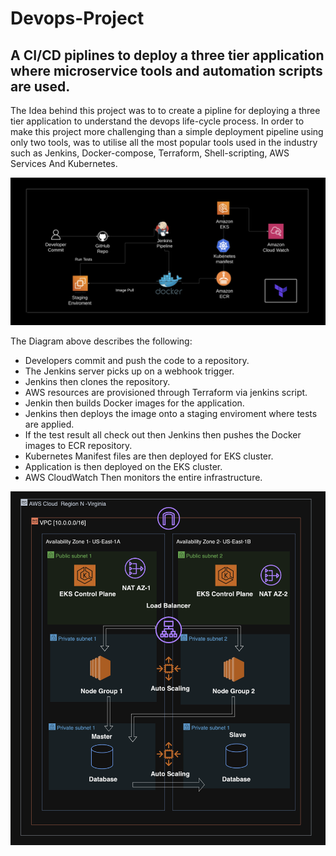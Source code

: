 # Devops-Project

## A CI/CD piplines to deploy a three tier application where microservice tools and automation scripts are used. 

The Idea behind this project was to to create a pipline for deploying a three tier application to understand the devops life-cycle process. In order to make this project more challenging than a simple deployment pipeline using only two tools, was to utilise all the most popular tools used in the industry such as Jenkins, Docker-compose, Terraform, Shell-scripting, AWS Services And Kubernetes.


  
  ![](Jenkins/Diagram-1.png)


The Diagram above describes the following:

* Developers commit and push the code to a repository.
* The Jenkins server picks up on a webhook trigger.
* Jenkins then clones the repository.
* AWS resources are provisioned through Terraform via jenkins script.
* Jenkin then builds Docker images for the application.
* Jenkins then deploys the image onto a staging enviroment where tests are applied.
* If the test result all check out then Jenkins then pushes the Docker images to ECR repository.
* Kubernetes Manifest files are then deployed for EKS cluster.
* Application is then deployed on the EKS cluster.
* AWS CloudWatch Then monitors the entire infrastructure. 


![](Jenkins/Architecture.png)

